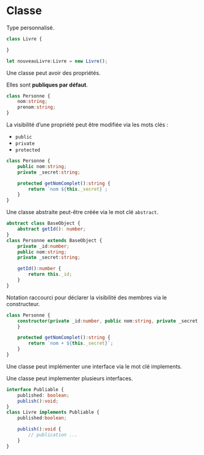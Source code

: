 # Classe

Type personnalisé.

```ts
class Livre {

}

let nouveauLivre:Livre = new Livre();
```

Une classe peut avoir des propriétés.

Elles sont **publiques par défaut**.

```ts
class Personne {
    nom:string;
    prenom:string;
}
```

La visibilité d’une propriété peut être modifiée via les mots clés :
* `public`
* `private`
* `protected`

```ts
class Personne {
    public nom:string;
    private _secret:string;

    protected getNomComplet():string {
        return `nom ${this._secret}`;
    }
}
```

Une classe abstraite peut-être créée via le mot clé `abstract`.

```ts
abstract class BaseObject {
    abstract getId(): number;
}
class Personne extends BaseObject {
    private _id:number;
    public nom:string;
    private _secret:string;

    getId():number {
        return this._id;
    }
}
```

Notation raccourci pour déclarer la visibilité des membres via le constructeur.

```ts
class Personne {
    constructor(private _id:number, public nom:string, private _secret:string) {
    }

    protected getNomComplet():string {
        return `nom + ${this._secret}`;
    }
}
```

Une classe peut implémenter une interface via le mot clé implements.

Une classe peut implementer plusieurs interfaces.

```ts
interface Publiable {
    published: boolean;
    publish():void;
}
class Livre implements Publiable {
    published:boolean;

    publish():void {
        // publication ...
    }
}
```
